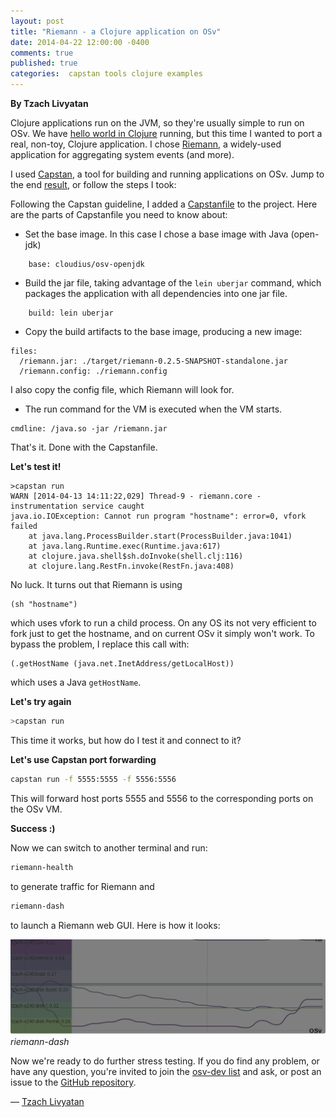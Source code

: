 ```yaml
---
layout: post
title: "Riemann - a Clojure application on OSv"
date: 2014-04-22 12:00:00 -0400
comments: true
published: true
categories:  capstan tools clojure examples
---
```


**By Tzach Livyatan**

Clojure applications run on the JVM, so they're usually simple to run on OSv.  We have [hello world in Clojure](https://github.com/tzach/capstan-example-clojure) running, but this time I wanted to port a real, non-toy, Clojure application. I chose [Riemann](http://riemann.io), a widely-used application for aggregating system events (and more).

I used [Capstan](http://osv.io/capstan/), a tool for building and running applications on OSv.  Jump to the end [result](https://github.com/tzach/riemann), or follow the steps I took:

<!-- more -->


Following the Capstan guideline, I added a [Capstanfile](https://github.com/tzach/riemann/blob/master/Capstanfile) to the project.  Here are the parts of Capstanfile you need to know about:

  * Set the base image. In this case I chose a base image with Java (open-jdk)
```
    base: cloudius/osv-openjdk
```

  * Build the jar file, taking advantage of the `lein uberjar` command, which packages the application with all dependencies into one jar file.

```
    build: lein uberjar
```
  * Copy the build artifacts to the base image, producing a new image:
```
files:
  /riemann.jar: ./target/riemann-0.2.5-SNAPSHOT-standalone.jar
  /riemann.config: ./riemann.config
```
  
I also copy the config file, which Riemann will look for.

  * The run command for the VM is executed when the VM starts.
```
cmdline: /java.so -jar /riemann.jar
```

That's it. Done with the Capstanfile.


**Let's test it!**
```
>capstan run
WARN [2014-04-13 14:11:22,029] Thread-9 - riemann.core - instrumentation service caught
java.io.IOException: Cannot run program "hostname": error=0, vfork failed
	at java.lang.ProcessBuilder.start(ProcessBuilder.java:1041)
	at java.lang.Runtime.exec(Runtime.java:617)
	at clojure.java.shell$sh.doInvoke(shell.clj:116)
	at clojure.lang.RestFn.invoke(RestFn.java:408)
```
No luck.  It turns out that Riemann is using 
```
(sh "hostname")
```

which uses vfork to run a child process. On any OS its not very efficient to fork just to get the hostname, and on current OSv it simply won't work. To bypass the problem, I replace this call with:

```
(.getHostName (java.net.InetAddress/getLocalHost))
```
which uses a Java `getHostName`.


**Let's try again**
```sh
>capstan run
```
This time it works, but how do I test it and connect to it? 

**Let's use Capstan port forwarding**
```sh
capstan run -f 5555:5555 -f 5556:5556
``` 
This will  forward host ports 5555 and 5556 to the corresponding ports on the OSv VM.

**Success :)**

Now we can switch to another terminal and run:
```sh
riemann-health
``` 
to generate traffic for Riemann
and 
```sh
riemann-dash
```
to launch a Riemann web GUI.  Here is how it looks:

!["Riemann GUI](/images/riemann_on_osv.png) <i>riemann-dash</i>

Now we're ready to do further stress testing.  If you do find any problem, or have any question, you're invited to join the [osv-dev list](https://groups.google.com/forum/#!forum/osv-dev) and ask, or post an issue to the [GitHub repository](https://github.com/tzach/riemann).

&mdash; [Tzach Livyatan](https://twitter.com/TzachL)

